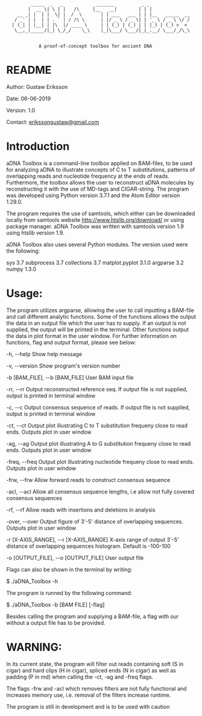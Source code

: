 

             _____  _   _            _______          _ _               
            |  __ \| \ | |   /\     |__   __|        | | |              
        __ _| |  | |  \| |  /  \       | | ___   ___ | | |__   _____  __
       / _` | |  | | . ` | / /\ \      | |/ _ \ / _ \| | '_ \ / _ \ \/ /
      | (_| | |__| | |\  |/ ____ \     | | (_) | (_) | | |_) | (_) >  <
       \__,_|_____/|_| \_/_/    \_\    |_|\___/ \___/|_|_.__/ \___/_/\_\


                A proof-of-concept toolbox for ancient DNA

# README

Author: Gustaw Eriksson

Date: 06-06-2019

Version: 1.0

Contact: erikssongustaw@gmail.com

# Introduction
aDNA Toolbox is a command-line toolbox applied on BAM-files, to be used for
analyzing aDNA to illustrate concepts of C to T substitutions, patterns of
overlapping reads and nucleotide frequency at the ends of reads. Furthermore,
the toolbox allows the user to reconstruct aDNA molecules by reconstructing it
with the use of MD-tags and CIGAR-string. The program was developed using Python
version 3.7.1 and the Atom Editor version 1.29.0.

The program requires the use of samtools, which either can be downloaded locally
from samtools website http://www.htslib.org/download/ or using package manager.
aDNA Toolbox was written with samtools version 1.9 using htslib version 1.9.

aDNA Toolbox also uses several Python modules. The version used were
the following:

sys 3.7                              subprocess 3.7
collections 3.7                      matplot.pyplot 3.1.0
argparse 3.2                         numpy 1.3.0

# Usage:
The program utilizes argparse, allowing the user to call inputting a BAM-file
and call different analytic functions. Some of the functions allows the output
the data in an output file which the user has to supply. If an output is not
supplied, the output will be printed in the terminal. Other functions output
the data in plot format in the user window. For further information on
functions, flag and output format, please see below:

-h, --help                            Show help message

-v, --version                         Show program's version number

-b [BAM_FILE], --b [BAM_FILE]         User BAM input file

-rr, --rr                             Output reconstructed reference seq. If
                                      output file is not supplied, output is
                                      printed in terminal window

-c, --c                               Output consensus sequence of reads. If
                                      output file is not supplied, output is
                                      printed in terminal window

-ct, --ct                             Output plot illustrating C to T
                                      substitution frequeny close to read ends.
                                      Outputs plot in user window

-ag, --ag                             Output plot illustrating A to G
                                      substitution frequeny close to read ends.
                                      Outputs plot in user window

-freq, --freq                         Output plot illustrating nucleotide
                                      frequeny close to read ends. Outputs plot
                                      in user window

-frw, --frw                           Allow forward reads to construct
                                      consensus sequence

-acl, --acl                           Allow all consensus sequence lengths, i.e
                                      allow not fully covered consensus
                                      sequences

-rf, --rf                             Allow reads with insertions and deletions
                                      in analysis

-over, --over                         Output figure of 3'-5' distance of
                                      overlapping sequences. Outputs plot in
                                      user window

-r [X-AXIS_RANGE], --r [X-AXIS_RANGE] X-axis range of output 3'-5' distance of
                                      overlapping sequences histogram. Default
                                      is -100-100

-o [OUTPUT_FILE], --o [OUTPUT_FILE]   User output file

Flags can also be shown in the terminal by writing:

  $ ./aDNA_Toolbox -h

The program is runned by the following command:

  $ ./aDNA_Toolbox -b [BAM FILE] [-flag]

Besides calling the program and supplying a BAM-file, a flag with our without a
output file has to be provided.

# WARNING:
In its current state, the program will filter out reads containing soft (S in
cigar) and hard clips (H in cigar), spliced ends (N in cigar) as well as
padding (P in md) when calling the -ct, -ag and -freq flags.

The flags -frw and -acl which removes filters are not fully functional and
increases memory use, i.e. removal of the filters increase runtime.

The program is still in development and is to be used with caution
